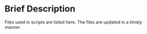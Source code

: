 # Brief Description
Files used in scripts are listed here. The files are updated in a timely manner.  
